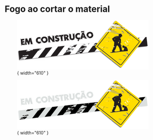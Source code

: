 # Fogo ao cortar o material

<figure markdown="span">
  
  ![](../images/construcao-light.png#only-light){ width="610" }
  <figcaption></figcaption>

  ![](../images/construcao-dark.png#only-dark){ width="610" }
  <figcaption></figcaption>
  
</figure>